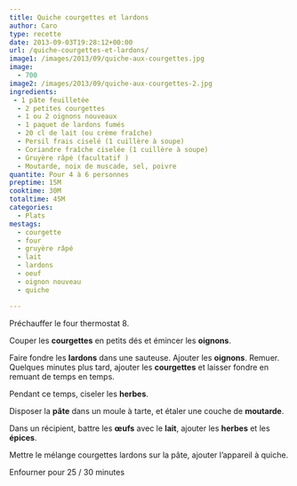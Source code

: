 ```yaml
---
title: Quiche courgettes et lardons
author: Caro
type: recette
date: 2013-09-03T19:28:12+00:00
url: /quiche-courgettes-et-lardons/
image1: /images/2013/09/quiche-aux-courgettes.jpg
image:
  - 700
image2: /images/2013/09/quiche-aux-courgettes-2.jpg
ingredients:
 - 1 pâte feuilletée
  - 2 petites courgettes
  - 1 ou 2 oignons nouveaux
  - 1 paquet de lardons fumés
  - 20 cl de lait (ou crème fraîche)
  - Persil frais ciselé (1 cuillère à soupe)
  - Coriandre fraîche ciselée (1 cuillère à soupe)
  - Gruyère râpé (facultatif )
  - Moutarde, noix de muscade, sel, poivre
quantite: Pour 4 à 6 personnes
preptime: 15M
cooktime: 30M
totaltime: 45M
categories:
  - Plats
mestags:
  - courgette
  - four
  - gruyère râpé
  - lait
  - lardons
  - oeuf
  - oignon nouveau
  - quiche

---
```

Préchauffer le four thermostat 8.

Couper les **courgettes** en petits dés et émincer les **oignons**.

Faire fondre les **lardons** dans une sauteuse. Ajouter les **oignons**. Remuer. Quelques minutes plus tard, ajouter les **courgettes** et laisser fondre en remuant de temps en temps.

Pendant ce temps, ciseler les **herbes**.

Disposer la **pâte** dans un moule à tarte, et étaler une couche de **moutarde**.

Dans un récipient, battre les **œufs** avec le **lait**, ajouter les **herbes** et les **épices**.

Mettre le mélange courgettes lardons sur la pâte, ajouter l&rsquo;appareil à quiche.

Enfourner pour 25 / 30 minutes
